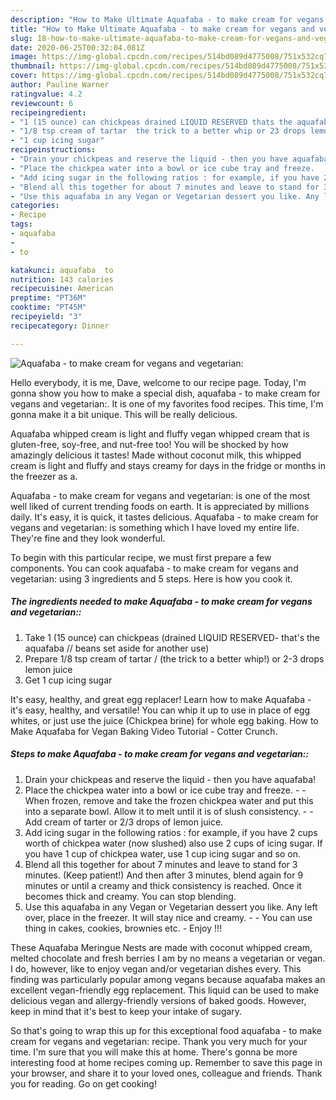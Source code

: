 ```yaml
---
description: "How to Make Ultimate Aquafaba - to make cream for vegans and vegetarian:"
title: "How to Make Ultimate Aquafaba - to make cream for vegans and vegetarian:"
slug: 18-how-to-make-ultimate-aquafaba-to-make-cream-for-vegans-and-vegetarian
date: 2020-06-25T00:32:04.081Z
image: https://img-global.cpcdn.com/recipes/514bd089d4775008/751x532cq70/aquafaba-to-make-cream-for-vegans-and-vegetarian-recipe-main-photo.jpg
thumbnail: https://img-global.cpcdn.com/recipes/514bd089d4775008/751x532cq70/aquafaba-to-make-cream-for-vegans-and-vegetarian-recipe-main-photo.jpg
cover: https://img-global.cpcdn.com/recipes/514bd089d4775008/751x532cq70/aquafaba-to-make-cream-for-vegans-and-vegetarian-recipe-main-photo.jpg
author: Pauline Warner
ratingvalue: 4.2
reviewcount: 6
recipeingredient:
- "1 (15 ounce) can chickpeas drained LIQUID RESERVED thats the aquafaba  beans set aside for another use"
- "1/8 tsp cream of tartar  the trick to a better whip or 23 drops lemon juice"
- "1 cup icing sugar"
recipeinstructions:
- "Drain your chickpeas and reserve the liquid - then you have aquafaba!"
- "Place the chickpea water into a bowl or ice cube tray and freeze.   When frozen, remove and take the frozen chickpea water and put this into a separate bowl. Allow it to melt until it is of slush consistency.   Add cream of tarter or 2/3 drops of lemon juice."
- "Add icing sugar in the following ratios : for example, if you have 2 cups worth of chickpea water (now slushed) also use 2 cups of icing sugar. If you have 1 cup of chickpea water, use 1 cup icing sugar and so on."
- "Blend all this together for about 7 minutes and leave to stand for 3 minutes. (Keep patient!) And then after 3 minutes, blend again for 9 minutes or until a creamy and thick consistency is reached. Once it becomes thick and creamy. You can stop blending."
- "Use this aquafaba in any Vegan or Vegetarian dessert you like. Any left over, place in the freezer. It will stay nice and creamy.   You can use thing in cakes, cookies, brownies etc.  Enjoy !!!"
categories:
- Recipe
tags:
- aquafaba
- 
- to

katakunci: aquafaba  to 
nutrition: 143 calories
recipecuisine: American
preptime: "PT36M"
cooktime: "PT45M"
recipeyield: "3"
recipecategory: Dinner

---
```



![Aquafaba - to make cream for vegans and vegetarian:](https://img-global.cpcdn.com/recipes/514bd089d4775008/751x532cq70/aquafaba-to-make-cream-for-vegans-and-vegetarian-recipe-main-photo.jpg)

Hello everybody, it is me, Dave, welcome to our recipe page. Today, I'm gonna show you how to make a special dish, aquafaba - to make cream for vegans and vegetarian:. It is one of my favorites food recipes. This time, I'm gonna make it a bit unique. This will be really delicious.

Aquafaba whipped cream is light and fluffy vegan whipped cream that is gluten-free, soy-free, and nut-free too! You will be shocked by how amazingly delicious it tastes! Made without coconut milk, this whipped cream is light and fluffy and stays creamy for days in the fridge or months in the freezer as a.

Aquafaba - to make cream for vegans and vegetarian: is one of the most well liked of current trending foods on earth. It is appreciated by millions daily. It's easy, it is quick, it tastes delicious. Aquafaba - to make cream for vegans and vegetarian: is something which I have loved my entire life. They're fine and they look wonderful.


To begin with this particular recipe, we must first prepare a few components. You can cook aquafaba - to make cream for vegans and vegetarian: using 3 ingredients and 5 steps. Here is how you cook it.

<!--inarticleads1-->

##### The ingredients needed to make Aquafaba - to make cream for vegans and vegetarian::

1. Take 1 (15 ounce) can chickpeas (drained LIQUID RESERVED- that&#39;s the aquafaba // beans set aside for another use)
1. Prepare 1/8 tsp cream of tartar / (the trick to a better whip!) or 2-3 drops lemon juice
1. Get 1 cup icing sugar


It&#39;s easy, healthy, and great egg replacer! Learn how to make Aquafaba - it&#39;s easy, healthy, and versatile! You can whip it up to use in place of egg whites, or just use the juice (Chickpea brine) for whole egg baking. How to Make Aquafaba for Vegan Baking Video Tutorial - Cotter Crunch. 

<!--inarticleads2-->

##### Steps to make Aquafaba - to make cream for vegans and vegetarian::

1. Drain your chickpeas and reserve the liquid - then you have aquafaba!
1. Place the chickpea water into a bowl or ice cube tray and freeze.  -  - When frozen, remove and take the frozen chickpea water and put this into a separate bowl. Allow it to melt until it is of slush consistency.  -  - Add cream of tarter or 2/3 drops of lemon juice.
1. Add icing sugar in the following ratios : for example, if you have 2 cups worth of chickpea water (now slushed) also use 2 cups of icing sugar. If you have 1 cup of chickpea water, use 1 cup icing sugar and so on.
1. Blend all this together for about 7 minutes and leave to stand for 3 minutes. (Keep patient!) And then after 3 minutes, blend again for 9 minutes or until a creamy and thick consistency is reached. Once it becomes thick and creamy. You can stop blending.
1. Use this aquafaba in any Vegan or Vegetarian dessert you like. Any left over, place in the freezer. It will stay nice and creamy.  -  - You can use thing in cakes, cookies, brownies etc.  - Enjoy !!!


These Aquafaba Meringue Nests are made with coconut whipped cream, melted chocolate and fresh berries I am by no means a vegetarian or vegan. I do, however, like to enjoy vegan and/or vegetarian dishes every. This finding was particularly popular among vegans because aquafaba makes an excellent vegan-friendly egg replacement. This liquid can be used to make delicious vegan and allergy-friendly versions of baked goods. However, keep in mind that it&#39;s best to keep your intake of sugary. 

So that's going to wrap this up for this exceptional food aquafaba - to make cream for vegans and vegetarian: recipe. Thank you very much for your time. I'm sure that you will make this at home. There's gonna be more interesting food at home recipes coming up. Remember to save this page in your browser, and share it to your loved ones, colleague and friends. Thank you for reading. Go on get cooking!
